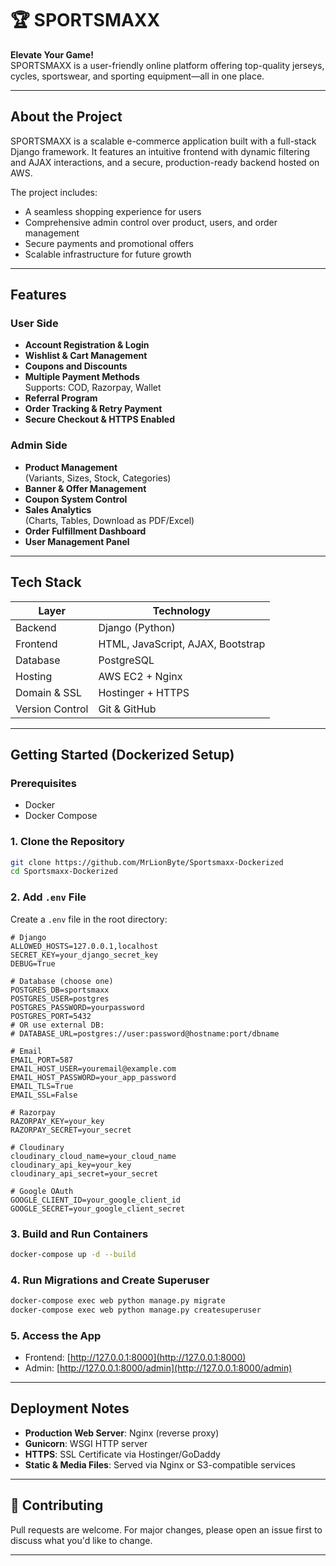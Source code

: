 # 🏆 SPORTSMAXX

**Elevate Your Game!**\
SPORTSMAXX is a user-friendly online platform offering top-quality jerseys, cycles, sportswear, and sporting equipment—all in one place.

---

## About the Project

SPORTSMAXX is a scalable e-commerce application built with a full-stack Django framework. It features an intuitive frontend with dynamic filtering and AJAX interactions, and a secure, production-ready backend hosted on AWS.

The project includes:

- A seamless shopping experience for users
- Comprehensive admin control over product, users, and order management
- Secure payments and promotional offers
- Scalable infrastructure for future growth

---

## Features

### User Side

- **Account Registration & Login**
- **Wishlist & Cart Management**
- **Coupons and Discounts**
- **Multiple Payment Methods**\
  Supports: COD, Razorpay, Wallet
- **Referral Program**
- **Order Tracking & Retry Payment**
- **Secure Checkout & HTTPS Enabled**

### Admin Side

- **Product Management**\
  (Variants, Sizes, Stock, Categories)
- **Banner & Offer Management**
- **Coupon System Control**
- **Sales Analytics**\
  (Charts, Tables, Download as PDF/Excel)
- **Order Fulfillment Dashboard**
- **User Management Panel**

---

## Tech Stack

| Layer           | Technology                        |
| --------------- | --------------------------------- |
| Backend         | Django (Python)                   |
| Frontend        | HTML, JavaScript, AJAX, Bootstrap |
| Database        | PostgreSQL                        |
| Hosting         | AWS EC2 + Nginx                   |
| Domain & SSL    | Hostinger + HTTPS                 |
| Version Control | Git & GitHub                      |

---

## Getting Started (Dockerized Setup)

### Prerequisites

- Docker
- Docker Compose

### 1. Clone the Repository

```bash
git clone https://github.com/MrLionByte/Sportsmaxx-Dockerized
cd Sportsmaxx-Dockerized
```

### 2. Add `.env` File

Create a `.env` file in the root directory:

```env
# Django
ALLOWED_HOSTS=127.0.0.1,localhost
SECRET_KEY=your_django_secret_key
DEBUG=True

# Database (choose one)
POSTGRES_DB=sportsmaxx
POSTGRES_USER=postgres
POSTGRES_PASSWORD=yourpassword
POSTGRES_PORT=5432
# OR use external DB:
# DATABASE_URL=postgres://user:password@hostname:port/dbname

# Email
EMAIL_PORT=587
EMAIL_HOST_USER=youremail@example.com
EMAIL_HOST_PASSWORD=your_app_password
EMAIL_TLS=True
EMAIL_SSL=False

# Razorpay
RAZORPAY_KEY=your_key
RAZORPAY_SECRET=your_secret

# Cloudinary
cloudinary_cloud_name=your_cloud_name
cloudinary_api_key=your_key
cloudinary_api_secret=your_secret

# Google OAuth
GOOGLE_CLIENT_ID=your_google_client_id
GOOGLE_SECRET=your_google_client_secret
```

### 3. Build and Run Containers

```bash
docker-compose up -d --build
```

### 4. Run Migrations and Create Superuser

```bash
docker-compose exec web python manage.py migrate
docker-compose exec web python manage.py createsuperuser
```

### 5. Access the App

- Frontend: [http://127.0.0.1:8000](http://127.0.0.1:8000)
- Admin: [http://127.0.0.1:8000/admin](http://127.0.0.1:8000/admin)

---

## Deployment Notes

- **Production Web Server**: Nginx (reverse proxy)
- **Gunicorn**: WSGI HTTP server
- **HTTPS**: SSL Certificate via Hostinger/GoDaddy
- **Static & Media Files**: Served via Nginx or S3-compatible services

---

## 🤝 Contributing

Pull requests are welcome. For major changes, please open an issue first to discuss what you'd like to change.

---
